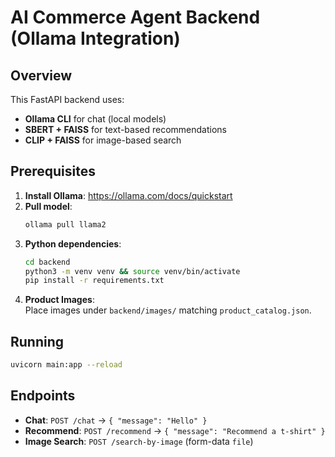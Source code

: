 # AI Commerce Agent Backend (Ollama Integration)

## Overview
This FastAPI backend uses:
- **Ollama CLI** for chat (local models)
- **SBERT + FAISS** for text-based recommendations
- **CLIP + FAISS** for image-based search

## Prerequisites
1. **Install Ollama**: https://ollama.com/docs/quickstart  
2. **Pull model**:  
   ```bash
   ollama pull llama2
   ```
3. **Python dependencies**:
   ```bash
   cd backend
   python3 -m venv venv && source venv/bin/activate
   pip install -r requirements.txt
   ```
4. **Product Images**:  
   Place images under `backend/images/` matching `product_catalog.json`.

## Running
```bash
uvicorn main:app --reload
```

## Endpoints
- **Chat**: `POST /chat` → `{ "message": "Hello" }`  
- **Recommend**: `POST /recommend` → `{ "message": "Recommend a t-shirt" }`  
- **Image Search**: `POST /search-by-image` (form-data `file`)
